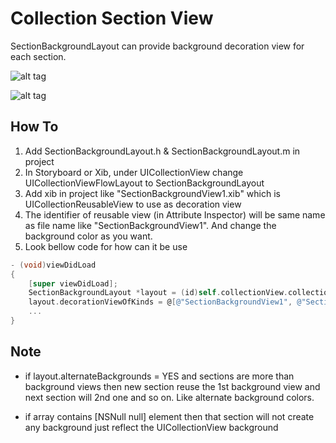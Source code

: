 Collection Section View
=======================
SectionBackgroundLayout can provide background decoration view for each section.


![alt tag](https://raw.githubusercontent.com/s-atif-jamil/CollectionSectionView/master/Portrait.png)

![alt tag](https://raw.githubusercontent.com/s-atif-jamil/CollectionSectionView/master/Landscape.png)


How To
------

1. Add SectionBackgroundLayout.h & SectionBackgroundLayout.m in project
2. In Storyboard or Xib, under UICollectionView change UICollectionViewFlowLayout to SectionBackgroundLayout
3. Add xib in project like "SectionBackgroundView1.xib" which is UICollectionReusableView to use as decoration view
4. The identifier of reusable view (in Attribute Inspector) will be same name as file name like "SectionBackgroundView1". And change the background color as you want.
5. Look bellow code for how can it be use

```objective-c
- (void)viewDidLoad
{
    [super viewDidLoad];
    SectionBackgroundLayout *layout = (id)self.collectionView.collectionViewLayout;
    layout.decorationViewOfKinds = @[@"SectionBackgroundView1", @"SectionBackgroundView2", [NSNull null]];
    ...
}
```

Note
----
* if layout.alternateBackgrounds = YES and sections are more than background views then new section reuse the 1st background view and next section will 2nd one and so on. Like alternate background colors.

* if array contains [NSNull null] element then that section will not create any background just reflect the UICollectionView background


